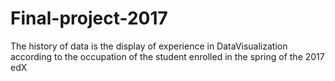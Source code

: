 # Final-project-2017
The history of data is the display of experience in DataVisualization according to the occupation of the student enrolled in the spring of the 2017 edX
